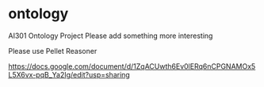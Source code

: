 # ontology
AI301 Ontology Project
Please add something more interesting

Please use Pellet Reasoner

https://docs.google.com/document/d/1ZqACUwth6Ev0lERq6nCPGNAMOx5L5X6vx-pqB_Ya2Ig/edit?usp=sharing
